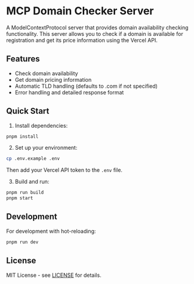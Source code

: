 # MCP Domain Checker Server

A ModelContextProtocol server that provides domain availability checking functionality. This server allows you to check if a domain is available for registration and get its price information using the Vercel API.

## Features

- Check domain availability
- Get domain pricing information
- Automatic TLD handling (defaults to .com if not specified)
- Error handling and detailed response format

## Quick Start

1. Install dependencies:
```bash
pnpm install
```

2. Set up your environment:
```bash
cp .env.example .env
```
Then add your Vercel API token to the `.env` file.

3. Build and run:
```bash
pnpm run build
pnpm start
```

## Development

For development with hot-reloading:
```bash
pnpm run dev
```

## License

MIT License - see [LICENSE](LICENSE) for details. 